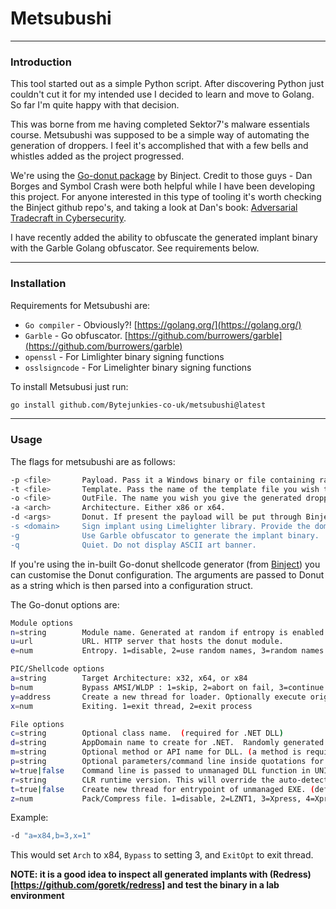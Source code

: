# Metsubushi
---
### Introduction
This tool started out as a simple Python script. After discovering Python just couldn't cut it for my intended use I decided to learn and move to Golang. So far I'm quite happy with that decision.

This was borne from me having completed Sektor7's malware essentials course. Metsubushi was supposed to be a simple way of automating the generation of droppers. I feel it's accomplished that with a few bells and whistles added as the project progressed.

We're using the [Go-donut package](https://github.com/Binject/go-donut/) by Binject. Credit to those guys - Dan Borges and Symbol Crash were both helpful while I have been developing this project. For anyone interested in this type of tooling it's worth checking the Binject github repo's, and taking a look at Dan's book: [Adversarial Tradecraft in Cybersecurity](https://www.packtpub.com/product/adversarial-tradecraft-in-cybersecurity/9781801076203).

I have recently added the ability to obfuscate the generated implant binary with the Garble Golang obfuscator. See requirements below.

---
### Installation

Requirements for Metsubushi are:
 - `Go compiler` - Obviously?! [https://golang.org/](https://golang.org/)
 - `Garble` - Go obfuscator. [https://github.com/burrowers/garble](https://github.com/burrowers/garble)
 - `openssl` - For Limlighter binary signing functions
 - `osslsigncode` - For Limelighter binary signing functions

To install Metsubusi just run:
```bash
go install github.com/Bytejunkies-co-uk/metsubushi@latest
```

---
### Usage
The flags for metsubushi are as follows:
```bash
-p <file>		Payload. Pass it a Windows binary or file containing raw shellcode.
-t <file>		Template. Pass the name of the template file you wish to generate a dropper from.
-o <file>		OutFile. The name you wish you give the generated dropper.
-a <arch>		Architecture. Either x86 or x64.
-d <args>		Donut. If present the payload will be put through Binject's Go-donut package.
-s <domain>     Sign implant using Limelighter library. Provide the domain to spoof cert from. Eg. www.microsoft.com
-g              Use Garble obfuscator to generate the implant binary.
-q				Quiet. Do not display ASCII art banner.
```

If you're using the in-built Go-donut shellcode generator (from [Binject](https://github.com/Binject)) you can customise the Donut configuration. The arguments are passed to Donut as a string which is then parsed into a configuration struct.

The Go-donut options are:
```bash
Module options
n=string		Module name. Generated at random if entropy is enabled.
u=url			URL. HTTP server that hosts the donut module.
e=num			Entropy. 1=disable, 2=use random names, 3=random names + symmetric encryption (default)

PIC/Shellcode options
a=string		Target Architecture: x32, x64, or x84
b=num			Bypass AMSI/WLDP : 1=skip, 2=abort on fail, 3=continue on fail.
y=address		Create a new thread for loader. Optionally execute original entrypoint of host process.
x=num			Exiting. 1=exit thread, 2=exit process

File options
c=string		Optional class name.  (required for .NET DLL)
d=string		AppDomain name to create for .NET.  Randomly generated by default with entropy enabled.
m=string		Optional method or API name for DLL. (a method is required for .NET DLL)
p=string		Optional parameters/command line inside quotations for DLL method/function or EXE.
w=true|false	Command line is passed to unmanaged DLL function in UNICODE format. (default is false)
r=string		CLR runtime version. This will override the auto-detected version.
t=true|false	Create new thread for entrypoint of unmanaged EXE. (default is false)
z=num			Pack/Compress file. 1=disable, 2=LZNT1, 3=Xpress, 4=Xpress Huffman
```

Example:
```bash
-d "a=x84,b=3,x=1"
```
This would set `Arch` to x84, `Bypass` to setting 3, and `ExitOpt` to exit thread.


**NOTE: it is a good idea to inspect all generated implants with (Redress)[https://github.com/goretk/redress] and test the binary in a lab environment**
